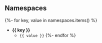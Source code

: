 ## Namespaces
{%- for key, value in namespaces.items() %}
* **{{ key }}**
  * `{{ value }}`
{%- endfor %}
